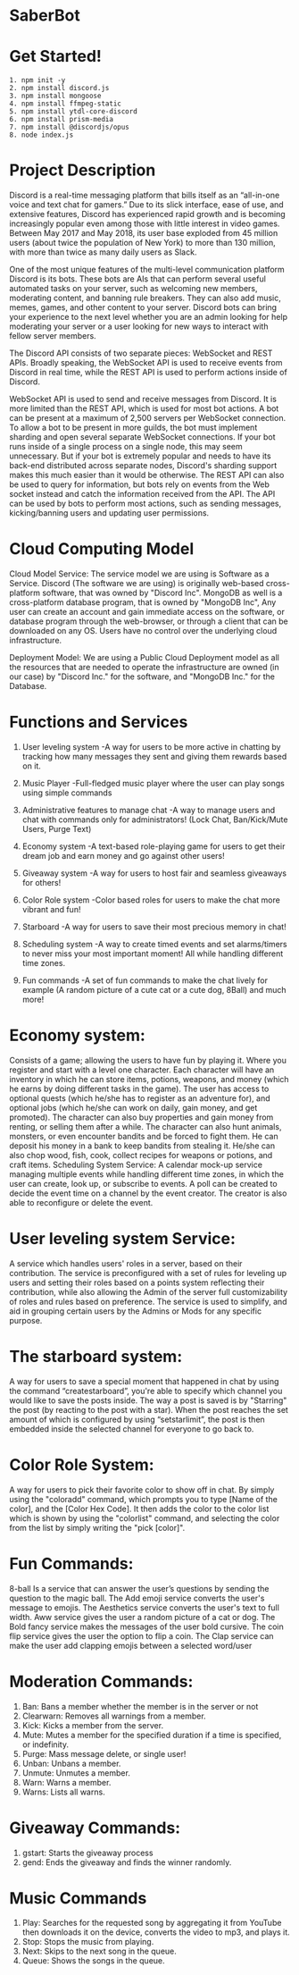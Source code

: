 # SaberBot

# Get Started!

```
1. npm init -y
2. npm install discord.js
3. npm install mongoose
4. npm install ffmpeg-static
5. npm install ytdl-core-discord
6. npm install prism-media
7. npm install @discordjs/opus
8. node index.js
```

# Project Description

Discord is a real-time messaging platform that bills itself as an “all-in-one voice and text
chat for gamers.” Due to its slick interface, ease of use, and extensive features, Discord has
experienced rapid growth and is becoming increasingly popular even among those with little
interest in video games. Between May 2017 and May 2018, its user base exploded from 45 million
users (about twice the population of New York) to more than 130 million, with more than twice
as many daily users as Slack.

One of the most unique features of the multi-level communication platform Discord is its
bots. These bots are AIs that can perform several useful automated tasks on your server, such as
welcoming new members, moderating content, and banning rule breakers. They can also add
music, memes, games, and other content to your server. Discord bots can bring your experience to
the next level whether you are an admin looking for help moderating your server or a user looking
for new ways to interact with fellow server members.

The Discord API consists of two separate pieces: WebSocket and REST APIs. Broadly
speaking, the WebSocket API is used to receive events from Discord in real time, while the REST
API is used to perform actions inside of Discord.

WebSocket API is used to send and receive messages from Discord. It is more limited than
the REST API, which is used for most bot actions. A bot can be present at a maximum of 2,500
servers per WebSocket connection. To allow a bot to be present in more guilds, the bot must
implement sharding and open several separate WebSocket connections. If your bot runs inside of
a single process on a single node, this may seem unnecessary. But if your bot is extremely popular
and needs to have its back-end distributed across separate nodes, Discord's sharding support makes
this much easier than it would be otherwise. The REST API can also be used to query for
information, but bots rely on events from the Web socket instead and catch the information
received from the API. The API can be used by bots to perform most actions, such as sending
messages, kicking/banning users and updating user permissions.

# Cloud Computing Model

Cloud Model Service: The service model we are using is Software as a Service. Discord
(The software we are using) is originally web-based cross-platform software, that was owned by
"Discord Inc". MongoDB as well is a cross-platform database program, that is owned by
"MongoDB Inc", Any user can create an account and gain immediate access on the software, or
database program through the web-browser, or through a client that can be downloaded on any
OS. Users have no control over the underlying cloud infrastructure.

Deployment Model: We are using a Public Cloud Deployment model as all the resources
that are needed to operate the infrastructure are owned (in our case) by "Discord Inc." for the
software, and "MongoDB Inc." for the Database.

# Functions and Services

1. User leveling system
   -A way for users to be more active in chatting by tracking how many messages they sent and
   giving them rewards based on it.

2. Music Player
   -Full-fledged music player where the user can play songs using simple commands

3. Administrative features to manage chat
   -A way to manage users and chat with commands only for administrators! (Lock Chat,
   Ban/Kick/Mute Users, Purge Text)

4. Economy system
   -A text-based role-playing game for users to get their dream job and earn money and go
   against other users!

5. Giveaway system
   -A way for users to host fair and seamless giveaways for others!

6. Color Role system
   -Color based roles for users to make the chat more vibrant and fun!

7. Starboard
   -A way for users to save their most precious memory in chat!

8. Scheduling system
   -A way to create timed events and set alarms/timers to never miss your most important
   moment! All while handling different time zones.

9. Fun commands
   -A set of fun commands to make the chat lively for example (A random picture of a cute cat or
   a cute dog, 8Ball) and much more!

# Economy system:

Consists of a game; allowing the users to have fun by playing it. Where you
register and start with a level one character. Each character will have an inventory in which he can store
items, potions, weapons, and money (which he earns by doing different tasks in the game). The user has
access to optional quests (which he/she has to register as an adventure for), and optional jobs (which
he/she can work on daily, gain money, and get promoted). The character can also buy properties and gain
money from renting, or selling them after a while. The character can also hunt animals, monsters, or even
encounter bandits and be forced to fight them. He can deposit his money in a bank to keep bandits from
stealing it. He/she can also chop wood, fish, cook, collect recipes for weapons or potions, and craft items.
Scheduling System Service: A calendar mock-up service managing multiple events while handling
different time zones, in which the user can create, look up, or subscribe to events. A poll can be created
to decide the event time on a channel by the event creator. The creator is also able to reconfigure or
delete the event.

# User leveling system Service:

A service which handles users' roles in a server, based on their
contribution. The service is preconfigured with a set of rules for leveling up users and setting their roles
based on a points system reflecting their contribution, while also allowing the Admin of the server full
customizability of roles and rules based on preference. The service is used to simplify, and aid in grouping
certain users by the Admins or Mods for any specific purpose.

# The starboard system:

A way for users to save a special moment that happened in chat by using
the command “createstarboard”, you're able to specify which channel you would like to save the posts
inside. The way a post is saved is by "Starring" the post (by reacting to the post with a star). When the
post reaches the set amount of which is configured by using “setstarlimit”, the post is then embedded
inside the selected channel for everyone to go back to.

# Color Role System:

A way for users to pick their favorite color to show off in chat. By simply using
the "coloradd" command, which prompts you to type [Name of the color], and the [Color Hex Code]. It
then adds the color to the color list which is shown by using the "colorlist" command, and selecting the
color from the list by simply writing the "pick [color]".

# Fun Commands:

8-ball Is a service that can answer the user’s questions by sending the question
to the magic ball. The Add emoji service converts the user's message to emojis. The Aesthetics service
converts the user's text to full width. Aww service gives the user a random picture of a cat or dog. The
Bold fancy service makes the messages of the user bold cursive. The coin flip service gives the user the
option to flip a coin. The Clap service can make the user add clapping emojis between a selected
word/user

# Moderation Commands:

1. Ban: Bans a member whether the member is in the server or not
2. Clearwarn: Removes all warnings from a member.
3. Kick: Kicks a member from the server.
4. Mute: Mutes a member for the specified duration if a time is specified, or indefinity.
5. Purge: Mass message delete, or single user!
6. Unban: Unbans a member.
7. Unmute: Unmutes a member.
8. Warn: Warns a member.
9. Warns: Lists all warns.

# Giveaway Commands:

1. gstart: Starts the giveaway process
2. gend: Ends the giveaway and finds the winner randomly.

# Music Commands

1. Play: Searches for the requested song by aggregating it from YouTube then downloads it on the device, converts the video to mp3, and plays it.
2. Stop: Stops the music from playing.
3. Next: Skips to the next song in the queue.
4. Queue: Shows the songs in the queue.
